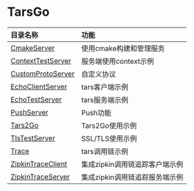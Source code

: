 # TarsGo

| 目录名称                                                                                            | 功能                 |
|:------------------------------------------------------------------------------------------------|:-------------------|
| [CmakeServer](https://github.com/TarsCloud/TarsGo/tree/master/examples/CmakeServer)             | 使用cmake构建和管理服务     |
| [ContextTestServer](https://github.com/TarsCloud/TarsGo/tree/master/examples/ContextTestServer) | 服务端使用context示例     |
| [CustomProtoServer](https://github.com/TarsCloud/TarsGo/tree/master/examples/CustomProtoServer) | 自定义协议              |
| [EchoClientServer](https://github.com/TarsCloud/TarsGo/tree/master/examples/EchoClientServer)   | tars客户端示例          |
| [EchoTestServer](https://github.com/TarsCloud/TarsGo/tree/master/examples/EchoTestServer)       | tars服务端示例          |
| [PushServer](https://github.com/TarsCloud/TarsGo/tree/master/examples/PushServer)               | Push功能             |
| [Tars2Go](https://github.com/TarsCloud/TarsGo/tree/master/examples/Tars2Go)                     | Tars2Go使用示例        |
| [TlsTestServer](https://github.com/TarsCloud/TarsGo/tree/master/examples/TlsTestServer)         | SSL/TLS使用示例        |
| [Trace](https://github.com/TarsCloud/TarsGo/tree/master/examples/trace)                         | tars调用链示例          |
| [ZipkinTraceClient](https://github.com/TarsCloud/TarsGo/tree/master/examples/ZipkinTraceClient) | 集成zipkin调用链追踪客户端示例 |
| [ZipkinTraceServer](https://github.com/TarsCloud/TarsGo/tree/master/examples/ZipkinTraceServer) | 集成zipkin调用链追踪服务端示例 |

